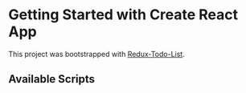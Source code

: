 # Getting Started with Create React App

This project was bootstrapped with [Redux-Todo-List](https://redux-todo-list-43288.web.app/).

## Available Scripts


